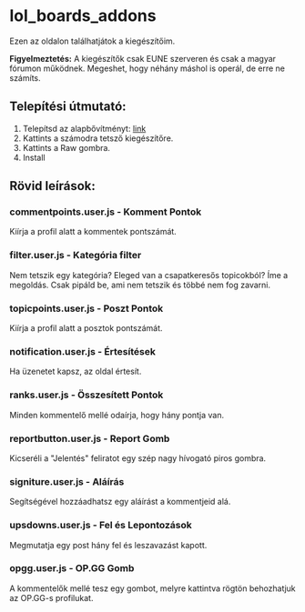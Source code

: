 # lol_boards_addons
Ezen az oldalon találhatjátok a kiegészítőim.

**Figyelmeztetés:** A kiegészítők csak EUNE szerveren és csak a magyar fórumon működnek. Megeshet, hogy néhány máshol is operál, de erre ne számíts.

## Telepítési útmutató:
1. Telepítsd az alapbővítményt: [link](https://tampermonkey.net/)
2. Kattints a számodra tetsző kiegészítőre.
3. Kattints a Raw gombra.
4. Install

## Rövid leírások:

### commentpoints.user.js - Komment Pontok
Kiírja a profil alatt a kommentek pontszámát.

### filter.user.js - Kategória filter
Nem tetszik egy kategória? Eleged van a csapatkeresős topicokból? Íme a megoldás. Csak pipáld be, ami nem tetszik és többé nem fog zavarni. 

### topicpoints.user.js - Poszt Pontok
Kiírja a profil alatt a posztok pontszámát.

### notification.user.js - Értesítések
Ha üzenetet kapsz, az oldal értesít.

### ranks.user.js - Összesített Pontok
Minden kommentelő mellé odaírja, hogy hány pontja van.

### reportbutton.user.js - Report Gomb
Kicseréli a "Jelentés" feliratot egy szép nagy hívogató piros gombra.

### signiture.user.js - Aláírás
Segítségével hozzáadhatsz egy aláírást a kommentjeid alá.

### upsdowns.user.js - Fel és Lepontozások
Megmutatja egy post hány fel és leszavazást kapott.

### opgg.user.js - OP.GG Gomb
A kommentelők mellé tesz egy gombot, melyre kattintva rögtön behozhatjuk az OP.GG-s profilukat.

